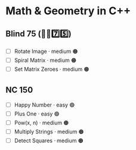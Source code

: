 # Math & Geometry in C++

## Blind 75 (🧑‍🦯7️⃣5️⃣)
- [ ] Rotate Image · medium 🟠
- [ ] Spiral Matrix · medium 🟠
- [ ] Set Matrix Zeroes · medium 🟠

## NC 150
- [ ] Happy Number · easy 🟢
- [ ] Plus One · easy 🟢
- [ ] Pow(x, n) · medium 🟠
- [ ] Multiply Strings · medium 🟠
- [ ] Detect Squares · medium 🟠